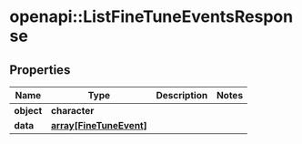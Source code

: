 # openapi::ListFineTuneEventsResponse


## Properties
Name | Type | Description | Notes
------------ | ------------- | ------------- | -------------
**object** | **character** |  | 
**data** | [**array[FineTuneEvent]**](FineTuneEvent.md) |  | 


